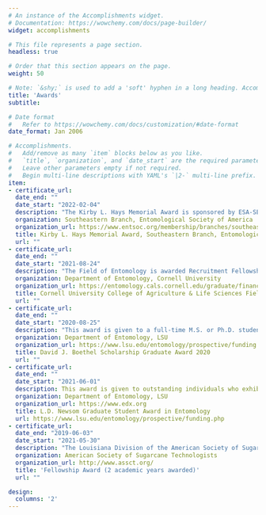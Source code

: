 ```yaml
---
# An instance of the Accomplishments widget.
# Documentation: https://wowchemy.com/docs/page-builder/
widget: accomplishments

# This file represents a page section.
headless: true

# Order that this section appears on the page.
weight: 50

# Note: `&shy;` is used to add a 'soft' hyphen in a long heading. Accomplish&shy;ments
title: 'Awards'
subtitle:

# Date format
#   Refer to https://wowchemy.com/docs/customization/#date-format
date_format: Jan 2006

# Accomplishments.
#   Add/remove as many `item` blocks below as you like.
#   `title`, `organization`, and `date_start` are the required parameters.
#   Leave other parameters empty if not required.
#   Begin multi-line descriptions with YAML's `|2-` multi-line prefix.
item:
- certificate_url: 
  date_end: ""
  date_start: "2022-02-04"
  description: "The Kirby L. Hays Memorial Award is sponsored by ESA-SEB. One award is given each year to an outstanding M.S. student. The recipient is recognized with a $200 cash award and a plaque at the annual Branch meeting."
  organization: Southeastern Branch, Entomological Society of America
  organization_url: https://www.entsoc.org/membership/branches/southeastern/awards/southeastern/kirby-hays-award
  title: Kirby L. Hays Memorial Award, Southeastern Branch, Entomological Society of America 2022
  url: ""
- certificate_url: 
  date_end: ""
  date_start: "2021-08-24"
  description: "The Field of Entomology is awarded Recruitment Fellowships each year, available to incoming Ph.D. students only. After recruitment weekend, or another format of interview, the Director of Graduate Studies and the Admissions Committee rank all interviewing applicants, and the Fellowships are offered to the top recruits. "
  organization: Department of Entomology, Cornell University
  organization_url: https://entomology.cals.cornell.edu/graduate/financial-support/
  title: Cornell University College of Agriculture & Life Sciences Field of Entomology Recruitment Fellowship Fall 2021.
  url: ""
- certificate_url: 
  date_end: ""
  date_start: "2020-08-25"
  description: "This award is given to a full-time M.S. or Ph.D. student who exhibits excellence in academic achievement and has made satisfactory progress on his/her graduate degree program in the Department of Entomology at Louisiana State University. Preference is given to students with research in the area of integrated pest management."
  organization: Department of Entomology, LSU
  organization_url: https://www.lsu.edu/entomology/prospective/funding.php
  title: David J. Boethel Scholarship Graduate Award 2020
  url: ""
- certificate_url: 
  date_end: ""
  date_start: "2021-06-01"
  description: This award is given to outstanding individuals who exhibit excellence in academic achievement and graduate research in the Department of Entomology at Louisiana State University. One award is available for nominees in the M.S. program and one award for a Ph.D. candidate.
  organization: Department of Entomology, LSU
  organization_url: https://www.edx.org
  title: L.D. Newsom Graduate Student Award in Entomology
  url: https://www.lsu.edu/entomology/prospective/funding.php
- certificate_url: 
  date_end: "2019-06-03"
  date_start: "2021-05-30"
  description: "The Louisiana Division of the American Society of Sugar Cane Technologists sponsors an endowed graduate student fellowship to provide support to a full-time graduate student at LSU pursuing an M.S. or Ph.D. in an area related to sugarcane production or sugar manufacturing. Students must have a minimum grade point average of 3.0."
  organization: American Society of Sugarcane Technologists
  organization_url: http://www.assct.org/
  title: 'Fellowship Award (2 academic years awarded)'
  url: ""

design:
  columns: '2' 
---
```


